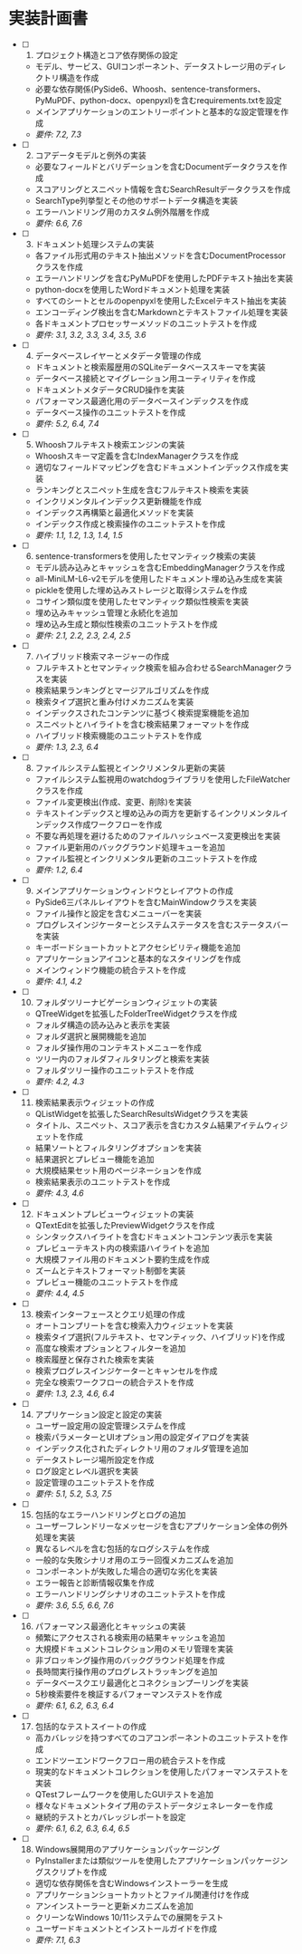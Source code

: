 # 実装計画書

- [ ] 1. プロジェクト構造とコア依存関係の設定
  - モデル、サービス、GUIコンポーネント、データストレージ用のディレクトリ構造を作成
  - 必要な依存関係(PySide6、Whoosh、sentence-transformers、PyMuPDF、python-docx、openpyxl)を含むrequirements.txtを設定
  - メインアプリケーションのエントリーポイントと基本的な設定管理を作成
  - _要件: 7.2, 7.3_

- [ ] 2. コアデータモデルと例外の実装
  - 必要なフィールドとバリデーションを含むDocumentデータクラスを作成
  - スコアリングとスニペット情報を含むSearchResultデータクラスを作成
  - SearchType列挙型とその他のサポートデータ構造を実装
  - エラーハンドリング用のカスタム例外階層を作成
  - _要件: 6.6, 7.6_

- [ ] 3. ドキュメント処理システムの実装
  - 各ファイル形式用のテキスト抽出メソッドを含むDocumentProcessorクラスを作成
  - エラーハンドリングを含むPyMuPDFを使用したPDFテキスト抽出を実装
  - python-docxを使用したWordドキュメント処理を実装
  - すべてのシートとセルのopenpyxlを使用したExcelテキスト抽出を実装
  - エンコーディング検出を含むMarkdownとテキストファイル処理を実装
  - 各ドキュメントプロセッサーメソッドのユニットテストを作成
  - _要件: 3.1, 3.2, 3.3, 3.4, 3.5, 3.6_

- [ ] 4. データベースレイヤーとメタデータ管理の作成
  - ドキュメントと検索履歴用のSQLiteデータベーススキーマを実装
  - データベース接続とマイグレーション用ユーティリティを作成
  - ドキュメントメタデータCRUD操作を実装
  - パフォーマンス最適化用のデータベースインデックスを作成
  - データベース操作のユニットテストを作成
  - _要件: 5.2, 6.4, 7.4_

- [ ] 5. Whooshフルテキスト検索エンジンの実装
  - Whooshスキーマ定義を含むIndexManagerクラスを作成
  - 適切なフィールドマッピングを含むドキュメントインデックス作成を実装
  - ランキングとスニペット生成を含むフルテキスト検索を実装
  - インクリメンタルインデックス更新機能を作成
  - インデックス再構築と最適化メソッドを実装
  - インデックス作成と検索操作のユニットテストを作成
  - _要件: 1.1, 1.2, 1.3, 1.4, 1.5_

- [ ] 6. sentence-transformersを使用したセマンティック検索の実装
  - モデル読み込みとキャッシュを含むEmbeddingManagerクラスを作成
  - all-MiniLM-L6-v2モデルを使用したドキュメント埋め込み生成を実装
  - pickleを使用した埋め込みストレージと取得システムを作成
  - コサイン類似度を使用したセマンティック類似性検索を実装
  - 埋め込みキャッシュ管理と永続化を追加
  - 埋め込み生成と類似性検索のユニットテストを作成
  - _要件: 2.1, 2.2, 2.3, 2.4, 2.5_

- [ ] 7. ハイブリッド検索マネージャーの作成
  - フルテキストとセマンティック検索を組み合わせるSearchManagerクラスを実装
  - 検索結果ランキングとマージアルゴリズムを作成
  - 検索タイプ選択と重み付けメカニズムを実装
  - インデックスされたコンテンツに基づく検索提案機能を追加
  - スニペットとハイライトを含む検索結果フォーマットを作成
  - ハイブリッド検索機能のユニットテストを作成
  - _要件: 1.3, 2.3, 6.4_

- [ ] 8. ファイルシステム監視とインクリメンタル更新の実装
  - ファイルシステム監視用のwatchdogライブラリを使用したFileWatcherクラスを作成
  - ファイル変更検出(作成、変更、削除)を実装
  - テキストインデックスと埋め込みの両方を更新するインクリメンタルインデックス作成ワークフローを作成
  - 不要な再処理を避けるためのファイルハッシュベース変更検出を実装
  - ファイル更新用のバックグラウンド処理キューを追加
  - ファイル監視とインクリメンタル更新のユニットテストを作成
  - _要件: 1.2, 6.4_

- [ ] 9. メインアプリケーションウィンドウとレイアウトの作成
  - PySide6三パネルレイアウトを含むMainWindowクラスを実装
  - ファイル操作と設定を含むメニューバーを実装
  - プログレスインジケーターとシステムステータスを含むステータスバーを実装
  - キーボードショートカットとアクセシビリティ機能を追加
  - アプリケーションアイコンと基本的なスタイリングを作成
  - メインウィンドウ機能の統合テストを作成
  - _要件: 4.1, 4.2_

- [ ] 10. フォルダツリーナビゲーションウィジェットの実装
  - QTreeWidgetを拡張したFolderTreeWidgetクラスを作成
  - フォルダ構造の読み込みと表示を実装
  - フォルダ選択と展開機能を追加
  - フォルダ操作用のコンテキストメニューを作成
  - ツリー内のフォルダフィルタリングと検索を実装
  - フォルダツリー操作のユニットテストを作成
  - _要件: 4.2, 4.3_

- [ ] 11. 検索結果表示ウィジェットの作成
  - QListWidgetを拡張したSearchResultsWidgetクラスを実装
  - タイトル、スニペット、スコア表示を含むカスタム結果アイテムウィジェットを作成
  - 結果ソートとフィルタリングオプションを実装
  - 結果選択とプレビュー機能を追加
  - 大規模結果セット用のページネーションを作成
  - 検索結果表示のユニットテストを作成
  - _要件: 4.3, 4.6_

- [ ] 12. ドキュメントプレビューウィジェットの実装
  - QTextEditを拡張したPreviewWidgetクラスを作成
  - シンタックスハイライトを含むドキュメントコンテンツ表示を実装
  - プレビューテキスト内の検索語ハイライトを追加
  - 大規模ファイル用のドキュメント要約生成を作成
  - ズームとテキストフォーマット制御を実装
  - プレビュー機能のユニットテストを作成
  - _要件: 4.4, 4.5_

- [ ] 13. 検索インターフェースとクエリ処理の作成
  - オートコンプリートを含む検索入力ウィジェットを実装
  - 検索タイプ選択(フルテキスト、セマンティック、ハイブリッド)を作成
  - 高度な検索オプションとフィルターを追加
  - 検索履歴と保存された検索を実装
  - 検索プログレスインジケーターとキャンセルを作成
  - 完全な検索ワークフローの統合テストを作成
  - _要件: 1.3, 2.3, 4.6, 6.4_

- [ ] 14. アプリケーション設定と設定の実装
  - ユーザー設定用の設定管理システムを作成
  - 検索パラメーターとUIオプション用の設定ダイアログを実装
  - インデックス化されたディレクトリ用のフォルダ管理を追加
  - データストレージ場所設定を作成
  - ログ設定とレベル選択を実装
  - 設定管理のユニットテストを作成
  - _要件: 5.1, 5.2, 5.3, 7.5_

- [ ] 15. 包括的なエラーハンドリングとログの追加
  - ユーザーフレンドリーなメッセージを含むアプリケーション全体の例外処理を実装
  - 異なるレベルを含む包括的なログシステムを作成
  - 一般的な失敗シナリオ用のエラー回復メカニズムを追加
  - コンポーネントが失敗した場合の適切な劣化を実装
  - エラー報告と診断情報収集を作成
  - エラーハンドリングシナリオのユニットテストを作成
  - _要件: 3.6, 5.5, 6.6, 7.6_

- [ ] 16. パフォーマンス最適化とキャッシュの実装
  - 頻繁にアクセスされる検索用の結果キャッシュを追加
  - 大規模ドキュメントコレクション用のメモリ管理を実装
  - 非ブロッキング操作用のバックグラウンド処理を作成
  - 長時間実行操作用のプログレストラッキングを追加
  - データベースクエリ最適化とコネクションプーリングを実装
  - 5秒検索要件を検証するパフォーマンステストを作成
  - _要件: 6.1, 6.2, 6.3, 6.4_

- [ ] 17. 包括的なテストスイートの作成
  - 高カバレッジを持つすべてのコアコンポーネントのユニットテストを作成
  - エンドツーエンドワークフロー用の統合テストを作成
  - 現実的なドキュメントコレクションを使用したパフォーマンステストを実装
  - QTestフレームワークを使用したGUIテストを追加
  - 様々なドキュメントタイプ用のテストデータジェネレーターを作成
  - 継続的テストとカバレッジレポートを設定
  - _要件: 6.1, 6.2, 6.3, 6.4, 6.5_

- [ ] 18. Windows展開用のアプリケーションパッケージング
  - PyInstallerまたは類似ツールを使用したアプリケーションパッケージングスクリプトを作成
  - 適切な依存関係を含むWindowsインストーラーを生成
  - アプリケーションショートカットとファイル関連付けを作成
  - アンインストーラーと更新メカニズムを追加
  - クリーンなWindows 10/11システムでの展開をテスト
  - ユーザードキュメントとインストールガイドを作成
  - _要件: 7.1, 6.3_


